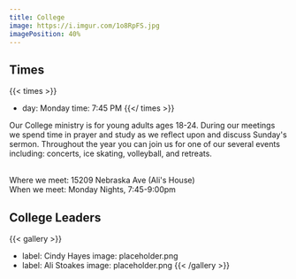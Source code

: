 ```yaml
---
title: College
image: https://i.imgur.com/1o8RpFS.jpg
imagePosition: 40%
---
```


## Times

{{< times >}}
- day: Monday
  time: 7:45 PM
{{</ times >}}

Our College ministry is for young adults ages 18-24. During our meetings we spend time in prayer and study as we reflect upon and discuss Sunday's sermon. Throughout the year you can join us for one of our several events including: concerts, ice skating, volleyball, and retreats.<br><br> 

Where we meet: 15209 Nebraska Ave (Ali's House)<br>
When we meet: Monday Nights, 7:45-9:00pm

## College Leaders

{{< gallery >}}
- label: Cindy Hayes
  image: placeholder.png
- label: Ali Stoakes
  image: placeholder.png
{{< /gallery >}}

